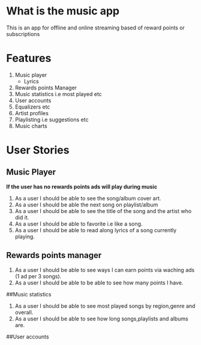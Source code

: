 # What is the music app

This is an app for offline and online streaming based of reward points or subscriptions

# Features

1. Music player 
    - Lyrics
2. Rewards points Manager
3. Music statistics i.e most played etc
4. User accounts
6. Equalizers etc
7. Artist profiles
8. Playlisting  i.e suggestions etc
9. Music charts

# User Stories

## Music Player

**If the user has no rewards points ads will play during music**

1. As a user I should be able to see the song/album cover art.
2. As a user I should be able the next song on playlist/album
3. As a user I should be able to see the title of the song and the artist who did it.
4. As a user I should be able to favorite i.e like  a song. 
5. As a user I should be able to read along lyrics of a song currently playing.


## Rewards points manager

1. As a user I should be able to see ways I can earn points via waching ads (1 ad per 3 songs).
2. As a user I should be able to be able to see how many points I have.

##Music statistics

1. As a user I should be able to see most played songs by region,genre and overall.
2. As a user I should be able to see how long songs,playlists and albums are.

##User accounts
